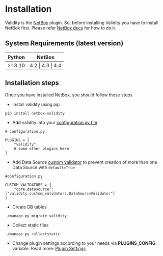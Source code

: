 # Installation


Validity is the [NetBox](https://netboxlabs.com/oss/netbox/) plugin. So, before installing Validity you have to install NetBox first. Please refer [NetBox docs](https://netboxlabs.com/docs/netbox/en/stable/installation/) for how to do it.

## System Requirements (latest version)

| **Python** | **NetBox**      |
|------------|-----------------|
| >=3.10     | 4.2 &#124; 4.3 &#124; 4.4 |

## Installation steps
Once you have installed NetBox, you should follow these steps

* Install validity using pip
```console
pip install netbox-validity
```

* Add validity into your [configuration.py file](https://docs.netbox.dev/en/stable/configuration/)
```
# configuration.py

PLUGINS = [
    "validity",
    # some other plugins here
]
```

* Add Data Source [custom validator](https://docs.netbox.dev/en/stable/customization/custom-validation/) to prevent creation of more than one Data Source with `default=True`
```
#configuration.py

CUSTOM_VALIDATORS = {
    "core.datasource": ["validity.custom_validators.DataSourceValidator"]
}

```

* Create DB tables
```console
./manage.py migrate validity
```

* Collect static files
```console
./manage.py collectstatic
```

* Change plugin settings according to your needs via **PLUGINS_CONFIG** variable. Read more: [Plugin Settings](plugin_settings.md)
